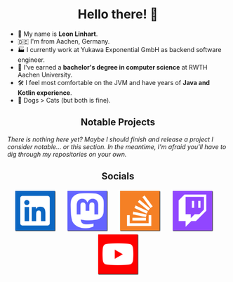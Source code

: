 <h1 align="center">Hello there! 👋</h1>

- 🧑 My name is **Leon Linhart**.
- 🇩🇪 I'm from Aachen, Germany.
- 🏭 I currently work at Yukawa Exponential GmbH as backend software engineer.
- 🏫 I've earned a **bachelor's degree in computer science** at RWTH Aachen University.
- 🛠️ I feel most comfortable on the JVM and have years of **Java and Kotlin experience**.
- 🐶 Dogs > Cats (but both is fine).


<h2 align="center">Notable Projects</h2>

_There is nothing here yet? Maybe I should finish and release a project I consider notable... or this section. In the meantime, I'm afraid you'll have to dig through my repositories on your own._


<h2 align="center">Socials</h2>

<p align="middle">
<a href="https://www.linkedin.com/in/leon-linhart-5a903619b"><img src="assets/tiles/linkedin.png" alt="LinkedIn" width="96" /></a>&nbsp; &nbsp; &nbsp;
<a href="https://mastodon.social/@themrmilchmann"><img src="assets/tiles/mastodon.png" alt="Mastodon" width="96" /></a>&nbsp; &nbsp; &nbsp;
<a href="https://stackoverflow.com/users/11547351/themrmilchmann"><img src="assets/tiles/stackoverflow.png" alt="StackOverflow" width="96" /></a>&nbsp; &nbsp; &nbsp;
<a href="https://twitch.com/TheMrMilchmann"><img src="assets/tiles/twitch.png" alt="Twitch" width="96" /></a>&nbsp; &nbsp; &nbsp;
<a href="https://youtube.com/TheMrMilchmann"><img src="assets/tiles/youtube.png" alt="YouTube" width="96" /></a>
</p>